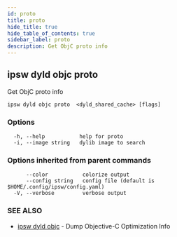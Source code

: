 ```yaml
---
id: proto
title: proto
hide_title: true
hide_table_of_contents: true
sidebar_label: proto
description: Get ObjC proto info
---
```

## ipsw dyld objc proto

Get ObjC proto info

```
ipsw dyld objc proto  <dyld_shared_cache> [flags]
```

### Options

```
  -h, --help           help for proto
  -i, --image string   dylib image to search
```

### Options inherited from parent commands

```
      --color           colorize output
      --config string   config file (default is $HOME/.config/ipsw/config.yaml)
  -V, --verbose         verbose output
```

### SEE ALSO

* [ipsw dyld objc](/docs/cli/ipsw/dyld/objc)	 - Dump Objective-C Optimization Info

